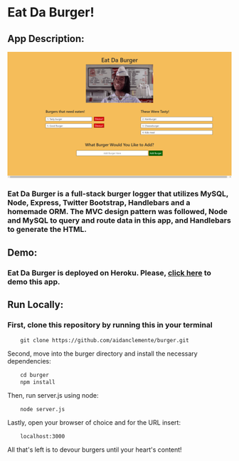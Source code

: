# Eat Da Burger!

## App Description:

<img style="width: 75vw" src="public/assets/img/appPic.png" alt="application picture">

### Eat Da Burger is a full-stack burger logger that utilizes MySQL, Node, Express, Twitter Bootstrap, Handlebars and a homemade ORM. The MVC design pattern was followed, Node and MySQL to query and route data in this app, and Handlebars to generate the HTML.

## Demo:

### Eat Da Burger is deployed on Heroku. Please, [click here](https://lit-waters-98789.herokuapp.com/) to demo this app.

## Run Locally:

### First, clone this repository by running this in your terminal

        git clone https://github.com/aidanclemente/burger.git

Second, move into the burger directory and install the necessary dependencies:

        cd burger
        npm install

Then, run server.js using node:

        node server.js

Lastly, open your browser of choice and for the URL insert:

        localhost:3000

All that's left is to devour burgers until your heart's content!